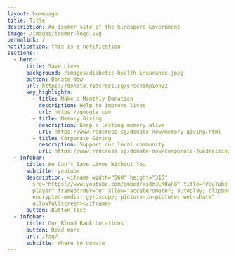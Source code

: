 ```yaml
---
layout: homepage
title: Title
description: An Isomer site of the Singapore Government
image: /images/isomer-logo.svg
permalink: /
notification: this is a notification
sections:
  - hero:
      title: Save Lives
      background: /images/diabetic-health-insurance.jpeg
      button: Donate Now
      url: https://donate.redcross.sg/srcchampion22
      key_highlights:
        - title: Make a Monthly Donation
          description: Help to improve lives
          url: https://google.com
        - title: Memory Giving
          description: Keep a lasting memory alive
          url: https://www.redcross.sg/donate-now/memory-giving.html
        - title: Corporate Giving
          description: Support our local community
          url: https://www.redcross.sg/donate-now/corporate-fundraising.html
  - infobar:
      title: We Can't Save Lives Without You
      subtitle: youtube
      description: <iframe width="560" height="315"
        src="https://www.youtube.com/embed/xsdm3EK0aF8" title="YouTube video
        player" frameborder="0" allow="accelerometer; autoplay; clipboard-write;
        encrypted-media; gyroscope; picture-in-picture; web-share"
        allowfullscreen></iframe>
      button: Button Text
  - infobar:
      title: Our Blood Bank Locations
      button: Read more
      url: /faq/
      subtitle: Where to donate
---
```

